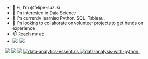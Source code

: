 - 👋 Hi, I’m @felipe-suzuki
- 👀 I’m interested in Data Science
- 🌱 I’m currently learning Python, SQL, Tableau.
- 💞️ I’m looking to collaborate on volunteer projects to get hands on experience
- 📫 Reach me at: 
- [<img src="https://img.icons8.com/fluency/24/000000/linkedin.png"/>](https://www.linkedin.com/in/luiz-felipe-suzuki-234bb5ab/)&nbsp; [<img src="https://img.icons8.com/color/24/000000/gmail--v1.png"/>](mailto:felipe.suzukix@gmail.com)

[<img src="https://user-images.githubusercontent.com/94309848/202819760-76e7f0c0-e44d-4022-aa59-f18fb0280b22.png"/>](https://www.credly.com/badges/1a4c88b3-b816-4f87-a3b2-5625219f373e/public_url)
[<img src="https://user-images.githubusercontent.com/94309848/202825206-516dafd9-b6fc-45ef-8cc1-02132e15ddfb.png"
/>](https://www.credly.com/badges/97426daa-d05f-4d77-b886-ad2bae2dd089/public_url)
[<img src="https://user-images.githubusercontent.com/94309848/202825369-c1aa6463-35ed-43eb-ae39-eab232ce2b49.png"
/>](https://www.credly.com/badges/61f4dbfb-6cf3-45bf-9a98-b5df062e7e61/public_url)
[![data-analytics-essentials](https://user-images.githubusercontent.com/94309848/202825657-87239153-3eb7-4a85-aa9f-b4ed4f5426e7.png)
](https://www.credly.com/badges/baed7748-6e8f-4e86-a36a-e8968c0802d5/public_url)
[![data-analysis-with-python](https://user-images.githubusercontent.com/94309848/202825777-a9e309dc-c03d-464d-a590-e6798814f93a.png)
](https://www.credly.com/badges/c5b3d0e6-e0ed-4197-9bfa-ab793a9becb6/public_url)
[<img src=" "/>]()
[<img src=" "/>]()
[<img src=" "/>]()
[<img src=" "/>]()
[<img src=" "/>]()
[<img src=" "/>]()
[<img src=" "/>]()
[<img src=" "/>]()
[<img src=" "/>]()


<!---
felipe-suzuki/felipe-suzuki is a ✨ special ✨ repository because its `README.md` (this file) appears on your GitHub profile.
You can click the Preview link to take a look at your changes.
--->
